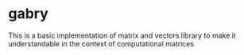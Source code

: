 # gabry
This is a basic implementation of matrix and vectors library to make it understandable in the context of computational matrices 
